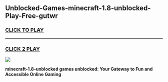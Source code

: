 
## Unblocked-Games-minecraft-1.8-unblocked-Play-Free-gutwr
<h3>
<a href="https://premium76.site?title=minecraft-1.8-unblocked&ref=20M">CLICK TO PLAY</a></h3>
<hr>

<h3>
<a href="https://premium76.site?title=minecraft-1.8-unblocked&ref=20M">CLICK 2 PLAY</a>
  
</h3>

<a href="https://premium76.site?title=minecraft-1.8-unblocked&ref=19M"><img src="https://clearcache.store/games.png"></a>


**minecraft-1.8-unblocked games unblocked: Your Gateway to Fun and Accessible Online Gaming**
